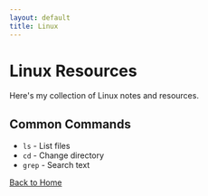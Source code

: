 ```yaml
---
layout: default
title: Linux
---
```


# Linux Resources

Here's my collection of Linux notes and resources.

## Common Commands
- `ls` - List files
- `cd` - Change directory
- `grep` - Search text

[Back to Home](/)
